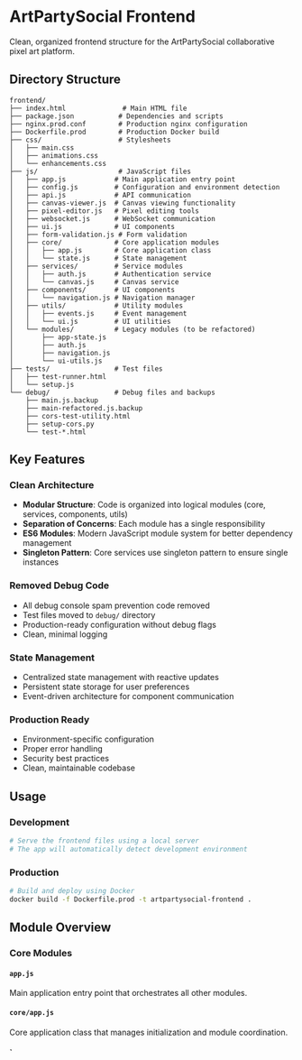 # ArtPartySocial Frontend

Clean, organized frontend structure for the ArtPartySocial collaborative pixel art platform.

## Directory Structure

```
frontend/
├── index.html              # Main HTML file
├── package.json           # Dependencies and scripts
├── nginx.prod.conf        # Production nginx configuration
├── Dockerfile.prod        # Production Docker build
├── css/                   # Stylesheets
│   ├── main.css
│   ├── animations.css
│   └── enhancements.css
├── js/                    # JavaScript files
│   ├── app.js            # Main application entry point
│   ├── config.js         # Configuration and environment detection
│   ├── api.js            # API communication
│   ├── canvas-viewer.js  # Canvas viewing functionality
│   ├── pixel-editor.js   # Pixel editing tools
│   ├── websocket.js      # WebSocket communication
│   ├── ui.js             # UI components
│   ├── form-validation.js # Form validation
│   ├── core/             # Core application modules
│   │   ├── app.js        # Core application class
│   │   └── state.js      # State management
│   ├── services/         # Service modules
│   │   ├── auth.js       # Authentication service
│   │   └── canvas.js     # Canvas service
│   ├── components/       # UI components
│   │   └── navigation.js # Navigation manager
│   ├── utils/            # Utility modules
│   │   ├── events.js     # Event management
│   │   └── ui.js         # UI utilities
│   └── modules/          # Legacy modules (to be refactored)
│       ├── app-state.js
│       ├── auth.js
│       ├── navigation.js
│       └── ui-utils.js
├── tests/                # Test files
│   ├── test-runner.html
│   └── setup.js
└── debug/                # Debug files and backups
    ├── main.js.backup
    ├── main-refactored.js.backup
    ├── cors-test-utility.html
    ├── setup-cors.py
    └── test-*.html
```

## Key Features

### Clean Architecture
- **Modular Structure**: Code is organized into logical modules (core, services, components, utils)
- **Separation of Concerns**: Each module has a single responsibility
- **ES6 Modules**: Modern JavaScript module system for better dependency management
- **Singleton Pattern**: Core services use singleton pattern to ensure single instances

### Removed Debug Code
- All debug console spam prevention code removed
- Test files moved to `debug/` directory
- Production-ready configuration without debug flags
- Clean, minimal logging

### State Management
- Centralized state management with reactive updates
- Persistent state storage for user preferences
- Event-driven architecture for component communication

### Production Ready
- Environment-specific configuration
- Proper error handling
- Security best practices
- Clean, maintainable codebase

## Usage

### Development
```bash
# Serve the frontend files using a local server
# The app will automatically detect development environment
```

### Production
```bash
# Build and deploy using Docker
docker build -f Dockerfile.prod -t artpartysocial-frontend .
```

## Module Overview

### Core Modules

#### `app.js`
Main application entry point that orchestrates all other modules.

#### `core/app.js`
Core application class that manages initialization and module coordination.

#### `